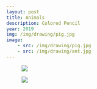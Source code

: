 ```yaml
---
layout: post
title: Animals
description: Colored Pencil
year: 2019
img: /img/drawing/pig.jpg
image:
    - src: /img/drawing/pig.jpg
    - src: /img/drawing/ant.jpg
---
```

<figure>
  <img
    class="post-image" src="{{ page.image[0].src }}">
</figure>

<figure>
  <img
    class="post-image" src="{{ page.image[1].src }}">
</figure>

